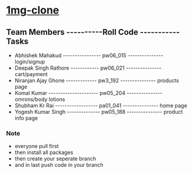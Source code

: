 # [1mg-clone](https://www.1mg.com/)

## Team Members ----------Roll Code ----------- Tasks
- Abhishek Mahakud ---------------- pw06_015  --------------- login/signup
- Deepak Singh Rathore ------------ pw06_021  --------------- cart/payment
- Niranjan Ajay Ghone ------------- pw3_192   --------------- products page
- Komal Kumar	--------------------- pw05_204  --------------- omrons/body lotions
- Shubham Kr Rai ------------------ pa01_041  --------------- home page
- Yogesh Kumar Singh -------------- pw05_188  --------------- product info page

### Note
- everyone pull first
- then install all packages
- then create your seperate branch
- and in last push code in your branch